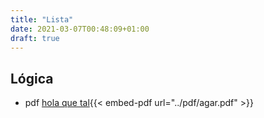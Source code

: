 ```yaml
---
title: "Lista"
date: 2021-03-07T00:48:09+01:00
draft: true
---
```


## Lógica
* pdf [hola que tal](../../content/pdf/agar.pdf){{< embed-pdf url="../pdf/agar.pdf" >}}
